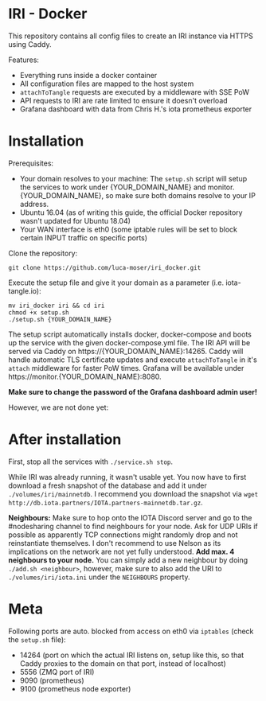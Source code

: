 # IRI - Docker

This repository contains all config files to create an IRI instance via HTTPS using Caddy.

Features:
* Everything runs inside a docker container
* All configuration files are mapped to the host system
* `attachToTangle` requests are executed by a middleware with SSE PoW
* API requests to IRI are rate limited to ensure it doesn't overload
* Grafana dashboard with data from Chris H.'s iota prometheus exporter 

# Installation

Prerequisites:
* Your domain resolves to your machine:
  The `setup.sh` script will setup the services to work under {YOUR_DOMAIN_NAME} and monitor.{YOUR_DOMAIN_NAME}, so make sure both
  domains resolve to your IP address. 
* Ubuntu 16.04 (as of writing this guide, the official Docker repository wasn't updated for Ubuntu 18.04)
* Your WAN interface is eth0 (some iptable rules will be set to block certain INPUT traffic on specific ports)

Clone the repository:
```
git clone https://github.com/luca-moser/iri_docker.git
```

Execute the setup file and give it your domain as a parameter (i.e. iota-tangle.io):
```
mv iri_docker iri && cd iri
chmod +x setup.sh
./setup.sh {YOUR_DOMAIN_NAME}
```

The setup script automatically installs docker, docker-compose and boots up the service with the given docker-compose.yml file. 
The IRI API will be served via Caddy on https://{YOUR_DOMAIN_NAME}:14265. Caddy will handle automatic TLS certificate updates and execute `attachToTangle` in
it's `attach` middleware for faster PoW times. Grafana will be available under https://monitor.{YOUR_DOMAIN_NAME}:8080.

**Make sure to change the password of the Grafana dashboard admin user!**

However, we are not done yet:

# After installation
First, stop all the services with `./service.sh stop`.

While IRI was already running, it wasn't usable yet. You now have to first download a fresh snapshot of the database and add it under
`./volumes/iri/mainnetdb`. I recommend you download the snapshot via `wget http://db.iota.partners/IOTA.partners-mainnetdb.tar.gz`.

**Neighbours:**
Make sure to hop onto the IOTA Discord server and go to the #nodesharing channel to find neighbours for your node.
Ask for UDP URIs if possible as apparently TCP connections might randomly drop and not reinstantiate themselves.
I don't recommend to use Nelson as its implications on the network are not yet fully understood. **Add max. 4 neighbours to your node.**
You can simply add a new neighbour by doing `./add.sh <neighbour>`, however, make sure to also add the URI to `./volumes/iri/iota.ini` under
the `NEIGHBOURS` property.

# Meta

Following ports are auto. blocked from access on eth0 via `iptables` (check the `setup.sh` file):
* 14264 (port on which the actual IRI listens on, setup like this, so that Caddy proxies to the domain on that port, instead of localhost)
* 5556 (ZMQ port of IRI)
* 9090 (prometheus)
* 9100 (prometheus node exporter)
